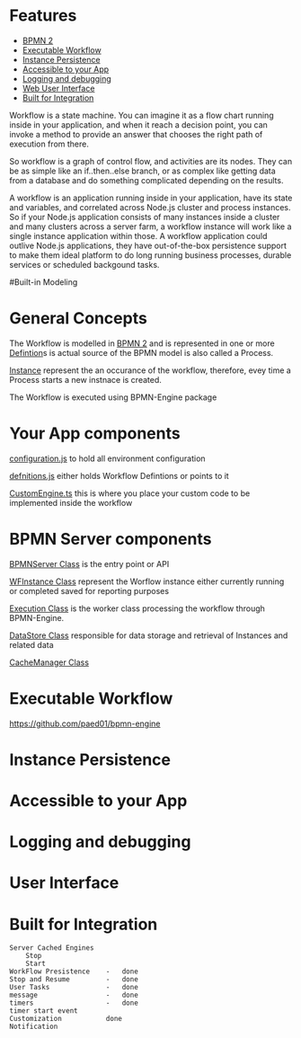 Features
=========


<!-- toc -->
- [BPMN 2](#bpmn-2)
- [Executable Workflow](#executable-workflow)
- [Instance Persistence](#instance-persistence)
- [Accessible to your App](#accessible-to-your-App)
- [Logging and debugging](#logging-and-debugging)
- [Web User Interface](#user-interface)
- [Built for Integration](#built-for-integration)

<!-- tocstop -->

Workflow is a state machine. You can imagine it as a flow chart running inside in your application, and when it reach a decision point, you can invoke a method to provide an answer that chooses the right path of execution from there. 

So workflow is a graph of control flow, and activities are its nodes. They can be as simple like an if..then..else branch, or as complex like getting data from a database and do something complicated depending on the results.

A workflow is an application running inside in your application, have its state and variables, and correlated across Node.js cluster and process instances. So if your Node.js application consists of many instances inside a cluster and many clusters across a server farm, a workflow instance will work like a single instance application within those. A workflow application could outlive Node.js applications, they have out-of-the-box persistence support to make them ideal platform to do long running business processes, durable services or scheduled backgound tasks.

#Built-in Modeling

# General Concepts

The Workflow is modelled in [BPMN 2]() and is represented in one or more [Defintion]()s is actual source of the BPMN model is also called a Process.

[Instance]() represent the an occurance of the workflow, therefore, evey time a Process starts a new instnace is created.

The Workflow is executed using BPMN-Engine package

# Your App components

[configuration.js]() to hold all environment configuration

[defnitions.js]() either holds Workflow Defintions or points to it

[CustomEngine.ts]() this is where you place your custom code to be implemented inside the workflow

# BPMN Server components

[BPMNServer Class]() is the entry point or API 

[WFInstance Class]() represent the Worflow instance either currently running or completed saved for reporting purposes

[Execution Class]() is the worker class processing the workflow through BPMN-Engine.

[DataStore Class]() responsible for data storage and retrieval of Instances and related data

[CacheManager Class]() 

# Executable Workflow


https://github.com/paed01/bpmn-engine

# Instance Persistence 

# Accessible to your App

# Logging and debugging

# User Interface

# Built for Integration

	Server Cached Engines
		Stop
		Start
	WorkFlow Presistence	-	done
	Stop and Resume			-	done
	User Tasks				-	done
	message					-	done
	timers					-	done
	timer start event
	Customization			done
	Notification
		

